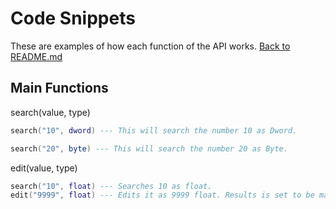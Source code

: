 # Code Snippets
These are examples of how each function of the API works.
[Back to README.md](./README.md)

## Main Functions

search(value, type)
```lua
search("10", dword) --- This will search the number 10 as Dword.

search("20", byte) --- This will search the number 20 as Byte.
```

edit(value, type)
```lua
search("10", float) --- Searches 10 as float.
edit("9999", float) --- Edits it as 9999 float. Results is set to be max 100 by default. It can be changed though.
```


